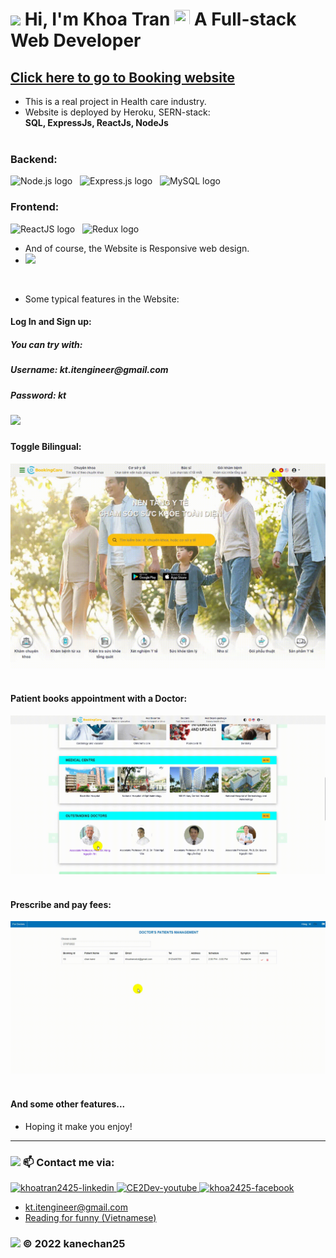 # <img src="https://github.com/kanechan25/kanechan25/blob/main/img/interface/logo_ce2dev.png" width="30px"> Hi, I'm Khoa Tran <img src="https://media.giphy.com/media/hvRJCLFzcasrR4ia7z/giphy.gif" width="25px" height="25px"> A Full-stack Web Developer 
## <a href="https://frontend-bookingcare-reactjs.herokuapp.com/" target="_blank" rel="noopener noreferrer" >Click here to go to Booking website</a>

- This is a real project in Health care industry.
- Website is deployed by Heroku, SERN-stack: <br> <strong> SQL, ExpressJs, ReactJs, NodeJs </strong> <br>
&nbsp;
<h3>Backend: </h3>
<span><img src="https://img.shields.io/badge/Node.js-282C34?logo=node.js&logoColor=00F200" alt="Node.js logo" title="Node.js" height="25" /></span>
&nbsp;
<span><img src="https://img.shields.io/badge/Express-282C34?logo=express&logoColor=FFFFFF" alt="Express.js logo" title="Express.js" height="25" /></span>
&nbsp;
<span><img src="https://img.shields.io/badge/MySQL-%23092E20.svg?logo=mysql&logoColor=white" alt="MySQL logo" title="MySQL" height="25" /></span>
&nbsp;
<h3>Frontend: </h3>
<span><img src="https://img.shields.io/badge/ReactJS-282C34?logo=react&logoColor=61DAFB" alt="ReactJS logo" title="ReactJS" height="25" /></span>
&nbsp;
<span><img src="https://img.shields.io/badge/Redux-282C34?logo=redux&logoColor=764ABC" alt="Redux logo" title="Redux" height="25" /></span>
&nbsp;

<br/>

- And of course, the Website is Responsive web design.
- <img src="https://github.com/kanechan25/frontend-bookingcare.github.io/blob/main/src/assets/images/11_deploy/responsive_bookingcare.gif">
&nbsp;
- Some typical features in the Website:
<h4>Log In and Sign up: </h4>
<h5>You can try with:<h5>
<h5>Username: kt.itengineer@gmail.com<h5>
<h5>Password: kt<h5>
<img src="https://github.com/kanechan25/frontend-bookingcare.github.io/blob/main/src/assets/images/11_deploy/login_signout_bookingcare.gif">
&nbsp;
<h4>Toggle Bilingual: </h4>
<img src="https://github.com/kanechan25/frontend-bookingcare.github.io/blob/main/src/assets/images/11_deploy/bilingual_bookingcare.gif">
&nbsp;
<h4>Patient books appointment with a Doctor: </h4>
<img src="https://github.com/kanechan25/frontend-bookingcare.github.io/blob/main/src/assets/images/11_deploy/booking_bookingcare.gif">
&nbsp;
<h4>Prescribe and pay fees: </h4>
<img src="https://github.com/kanechan25/frontend-bookingcare.github.io/blob/main/src/assets/images/11_deploy/prescription_bookingcare.gif">
&nbsp;
<h4>And some other features... </h4>

- Hoping it make you enjoy!
---
### <img src="https://github.com/kanechan25/kanechan25/blob/main/img/interface/logo_ce2dev.png" width="25px"> 📫 Contact me via:
  <a href="https://www.linkedin.com/in/khoatran2425/" target="blank">
    <img src="https://img.icons8.com/bubbles/100/000000/linkedin.png" alt="khoatran2425-linkedin" />
  </a>
  <a href="https://www.youtube.com/c/CE2Dev" target="blank">
    <img src="https://img.icons8.com/bubbles/100/000000/youtube-squared.png" alt="CE2Dev-youtube" />
  </a>
  <a href="https://www.facebook.com/khoa2425/" target="blank">
    <img src="https://img.icons8.com/bubbles/100/000000/facebook-new.png" alt="khoa2425-facebook" />
  </a>


  <br />

- kt.itengineer@gmail.com
- [Reading for funny (Vietnamese)](https://ngoatv.blogspot.com/)
### <img src="https://github.com/kanechan25/kanechan25/blob/main/img/interface/logo_ce2dev.png" width="25px"> © 2022 kanechan25
